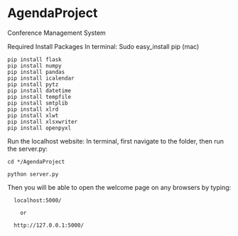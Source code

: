 # AgendaProject
Conference Management System

Required Install Packages
In terminal:
	Sudo easy_install pip (mac)

	pip install flask
	pip install numpy
	pip install pandas
	pip install icalendar
	pip install pytz
	pip install datetime
	pip install tempfile
	pip install smtplib
	pip install xlrd
	pip install xlwt
	pip install xlsxwriter
	pip install openpyxl

 Run the localhost website:
	In terminal, first navigate to the folder, then run the server.py: 
      
 	cd */AgendaProject
		
	python server.py

Then you will be able to open the welcome page on any browsers by typing: 

      localhost:5000/
      
      	or
      
      http://127.0.0.1:5000/
